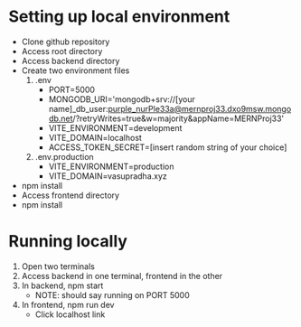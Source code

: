 # Setting up local environment
- Clone github repository
- Access root directory
- Access backend directory
- Create two environment files
    1. .env
        - PORT=5000
        - MONGODB_URI='mongodb+srv://[your name]_db_user:purple_nurPle33a@mernproj33.dxo9msw.mongodb.net/?retryWrites=true&w=majority&appName=MERNProj33'
        - VITE_ENVIRONMENT=development
        - VITE_DOMAIN=localhost
        - ACCESS_TOKEN_SECRET=[insert random string of your choice]
    2. .env.production
        - VITE_ENVIRONMENT=production
        - VITE_DOMAIN=vasupradha.xyz
- npm install
- Access frontend directory
- npm install

# Running locally
1. Open two terminals
2. Access backend in one terminal, frontend in the other
3. In backend, npm start 
    - NOTE: should say running on PORT 5000
4. In frontend, npm run dev
    - Click localhost link
